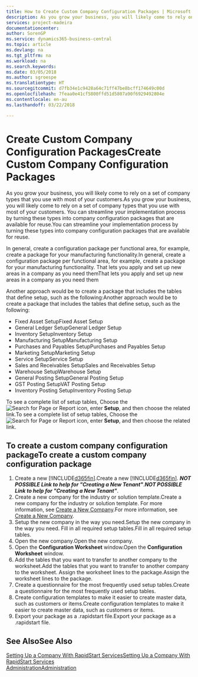 ```yaml
---
title: How to Create Custom Company Configuration Packages | Microsoft Docs
description: As you grow your business, you will likely come to rely on a set of company types that you use with most of your customers. You can streamline your implementation process by turning these types into company configuration packages that are available for reuse.
services: project-madeira
documentationcenter: 
author: SorenGP
ms.service: dynamics365-business-central
ms.topic: article
ms.devlang: na
ms.tgt_pltfrm: na
ms.workload: na
ms.search.keywords: 
ms.date: 03/05/2018
ms.author: sgroespe
ms.translationtype: HT
ms.sourcegitcommit: d7fb34e1c9428a64c71ff47be8bcff174649c00d
ms.openlocfilehash: 7feaa0e41cf5800ffd51d5807a90f6929492804e
ms.contentlocale: en-au
ms.lasthandoff: 03/22/2018

---
```

# <a name="create-custom-company-configuration-packages"></a><span data-ttu-id="6dab2-104">Create Custom Company Configuration Packages</span><span class="sxs-lookup"><span data-stu-id="6dab2-104">Create Custom Company Configuration Packages</span></span>
<span data-ttu-id="6dab2-105">As you grow your business, you will likely come to rely on a set of company types that you use with most of your customers.</span><span class="sxs-lookup"><span data-stu-id="6dab2-105">As you grow your business, you will likely come to rely on a set of company types that you use with most of your customers.</span></span> <span data-ttu-id="6dab2-106">You can streamline your implementation process by turning these types into company configuration packages that are available for reuse.</span><span class="sxs-lookup"><span data-stu-id="6dab2-106">You can streamline your implementation process by turning these types into company configuration packages that are available for reuse.</span></span>  

<span data-ttu-id="6dab2-107">In general, create a configuration package per functional area, for example, create a package for your manufacturing functionality.</span><span class="sxs-lookup"><span data-stu-id="6dab2-107">In general, create a configuration package per functional area, for example, create a package for your manufacturing functionality.</span></span> <span data-ttu-id="6dab2-108">That lets you apply and set up new areas in a company as you need them</span><span class="sxs-lookup"><span data-stu-id="6dab2-108">That lets you apply and set up new areas in a company as you need them</span></span>  

<span data-ttu-id="6dab2-109">Another approach would be to create a package that includes the tables that define setup, such as the following:</span><span class="sxs-lookup"><span data-stu-id="6dab2-109">Another approach would be to create a package that includes the tables that define setup, such as the following:</span></span>  

-   <span data-ttu-id="6dab2-110">Fixed Asset Setup</span><span class="sxs-lookup"><span data-stu-id="6dab2-110">Fixed Asset Setup</span></span>  
-   <span data-ttu-id="6dab2-111">General Ledger Setup</span><span class="sxs-lookup"><span data-stu-id="6dab2-111">General Ledger Setup</span></span>  
-   <span data-ttu-id="6dab2-112">Inventory Setup</span><span class="sxs-lookup"><span data-stu-id="6dab2-112">Inventory Setup</span></span>  
-   <span data-ttu-id="6dab2-113">Manufacturing Setup</span><span class="sxs-lookup"><span data-stu-id="6dab2-113">Manufacturing Setup</span></span>  
-   <span data-ttu-id="6dab2-114">Purchases and Payables Setup</span><span class="sxs-lookup"><span data-stu-id="6dab2-114">Purchases and Payables Setup</span></span>  
-   <span data-ttu-id="6dab2-115">Marketing Setup</span><span class="sxs-lookup"><span data-stu-id="6dab2-115">Marketing Setup</span></span>  
-   <span data-ttu-id="6dab2-116">Service Setup</span><span class="sxs-lookup"><span data-stu-id="6dab2-116">Service Setup</span></span>  
-   <span data-ttu-id="6dab2-117">Sales and Receivables Setup</span><span class="sxs-lookup"><span data-stu-id="6dab2-117">Sales and Receivables Setup</span></span>  
-   <span data-ttu-id="6dab2-118">Warehouse Setup</span><span class="sxs-lookup"><span data-stu-id="6dab2-118">Warehouse Setup</span></span>  
-   <span data-ttu-id="6dab2-119">General Posting Setup</span><span class="sxs-lookup"><span data-stu-id="6dab2-119">General Posting Setup</span></span>  
-   <span data-ttu-id="6dab2-120">GST Posting Setup</span><span class="sxs-lookup"><span data-stu-id="6dab2-120">VAT Posting Setup</span></span>  
-   <span data-ttu-id="6dab2-121">Inventory Posting Setup</span><span class="sxs-lookup"><span data-stu-id="6dab2-121">Inventory Posting Setup</span></span>  

<span data-ttu-id="6dab2-122">To see a complete list of setup tables, Choose the ![Search for Page or Report](media/ui-search/search_small.png "Search for Page or Report icon") icon, enter **Setup**, and then choose the related link.</span><span class="sxs-lookup"><span data-stu-id="6dab2-122">To see a complete list of setup tables, Choose the ![Search for Page or Report](media/ui-search/search_small.png "Search for Page or Report icon") icon, enter **Setup**, and then choose the related link.</span></span>  

## <a name="to-create-a-custom-company-configuration-package"></a><span data-ttu-id="6dab2-123">To create a custom company configuration package</span><span class="sxs-lookup"><span data-stu-id="6dab2-123">To create a custom company configuration package</span></span>  
1.  <span data-ttu-id="6dab2-124">Create a new [!INCLUDE[d365fin](includes/d365fin_md.md)].</span><span class="sxs-lookup"><span data-stu-id="6dab2-124">Create a new [!INCLUDE[d365fin](includes/d365fin_md.md)].</span></span> <span data-ttu-id="6dab2-125">***NOT POSSIBLE Link to help for "Creating a New Tenant"***.</span><span class="sxs-lookup"><span data-stu-id="6dab2-125">***NOT POSSIBLE Link to help for "Creating a New Tenant"***.</span></span>   
2.  <span data-ttu-id="6dab2-126">Create a new company for the industry or solution template.</span><span class="sxs-lookup"><span data-stu-id="6dab2-126">Create a new company for the industry or solution template.</span></span> <span data-ttu-id="6dab2-127">For more information, see [Create a New Company](admin-how-to-create-a-new-company.md).</span><span class="sxs-lookup"><span data-stu-id="6dab2-127">For more information, see [Create a New Company](admin-how-to-create-a-new-company.md).</span></span>  
3.  <span data-ttu-id="6dab2-128">Setup the new company in the way you need.</span><span class="sxs-lookup"><span data-stu-id="6dab2-128">Setup the new company in the way you need.</span></span> <span data-ttu-id="6dab2-129">Fill in all required setup tables.</span><span class="sxs-lookup"><span data-stu-id="6dab2-129">Fill in all required setup tables.</span></span>  
4.  <span data-ttu-id="6dab2-130">Open the new company.</span><span class="sxs-lookup"><span data-stu-id="6dab2-130">Open the new company.</span></span>
5. <span data-ttu-id="6dab2-131">Open the **Configuration Worksheet** window.</span><span class="sxs-lookup"><span data-stu-id="6dab2-131">Open the **Configuration Worksheet** window.</span></span>  
6.  <span data-ttu-id="6dab2-132">Add the tables that you want to transfer to another company to the worksheet.</span><span class="sxs-lookup"><span data-stu-id="6dab2-132">Add the tables that you want to transfer to another company to the worksheet.</span></span> <span data-ttu-id="6dab2-133">Assign the worksheet lines to the package.</span><span class="sxs-lookup"><span data-stu-id="6dab2-133">Assign the worksheet lines to the package.</span></span>  
7.  <span data-ttu-id="6dab2-134">Create a questionnaire for the most frequently used setup tables.</span><span class="sxs-lookup"><span data-stu-id="6dab2-134">Create a questionnaire for the most frequently used setup tables.</span></span>  
8.  <span data-ttu-id="6dab2-135">Create configuration templates to make it easier to create master data, such as customers or items.</span><span class="sxs-lookup"><span data-stu-id="6dab2-135">Create configuration templates to make it easier to create master data, such as customers or items.</span></span>  
9.  <span data-ttu-id="6dab2-136">Export your package as a .rapidstart file.</span><span class="sxs-lookup"><span data-stu-id="6dab2-136">Export your package as a .rapidstart file.</span></span>  

## <a name="see-also"></a><span data-ttu-id="6dab2-137">See Also</span><span class="sxs-lookup"><span data-stu-id="6dab2-137">See Also</span></span>  
[<span data-ttu-id="6dab2-138">Setting Up a Company With RapidStart Services</span><span class="sxs-lookup"><span data-stu-id="6dab2-138">Setting Up a Company With RapidStart Services</span></span>](admin-set-up-a-company-with-rapidstart.md)  
[<span data-ttu-id="6dab2-139">Administration</span><span class="sxs-lookup"><span data-stu-id="6dab2-139">Administration</span></span>](admin-setup-and-administration.md)

